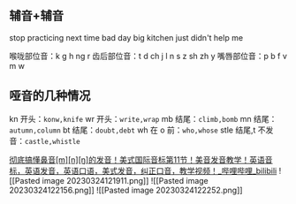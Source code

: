 ## 辅音+辅音

stop practicing
next time
bad day
big kitchen
just didn't
help me

喉咙部位音：k g h ng r
齿后部位音：t d ch j l n s z sh zh y
嘴唇部位音：p b f v m w

## 哑音的几种情况

kn 开头：`konw,knife`
wr 开头：`write,wrap`
mb 结尾：`climb,bomb`
mn 结尾：`autumn,column`
bt 结尾：`doubt,debt`
wh 在 o 前：`who,whose`
stle 结尾,t 不发音：`castle,whistle`

[彻底搞懂鼻音[m][n][ŋ]的发音！美式国际音标第11节！美音发音教学！英语音标，英语发音，英语口语，美式发音，纠正口音，教学视频！\_哔哩哔哩\_bilibili](https://www.bilibili.com/video/BV1tM411J7yP/?spm_id_from=333.999.0.0&vd_source=b92112731015c20054034d26c9ad8a67)
![[Pasted image 20230324121911.png]]
![[Pasted image 20230324122156.png]]
![[Pasted image 20230324122252.png]]